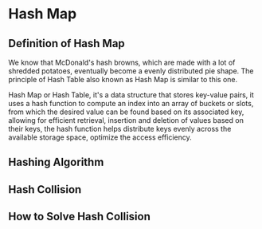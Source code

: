 # Hash Map

## Definition of Hash Map

We know that McDonald's hash browns, which are made with a lot of shredded potatoes, eventually become a evenly distributed pie shape. The principle of Hash Table also known as Hash Map is similar to this one. 

Hash Map or Hash Table, it's a data structure that stores key-value pairs, it uses a hash function to compute an index into an array of buckets or slots, from which the desired value can be found based on its associated key, allowing for efficient retrieval, insertion and deletion of values based on their keys, the hash function helps distribute keys evenly across the available storage space, optimize the access efficiency.

## Hashing Algorithm


## Hash Collision


## How to Solve Hash Collision
